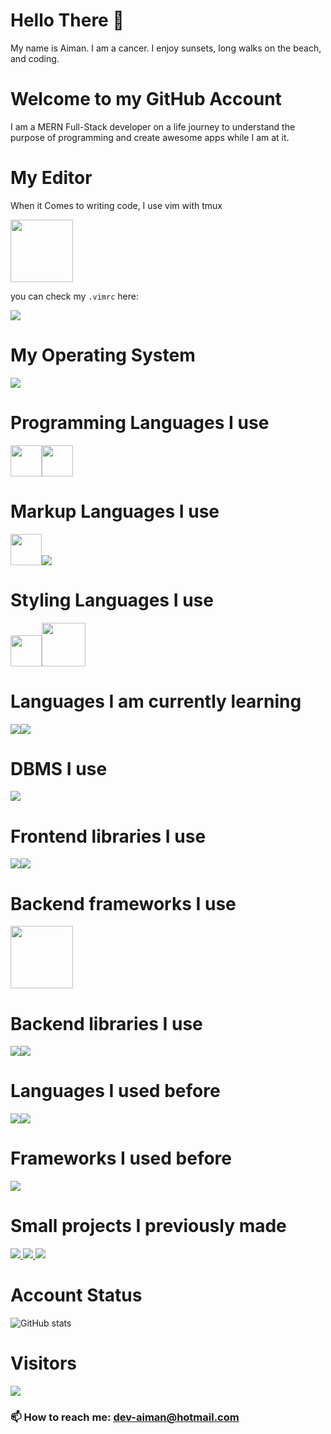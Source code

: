 # Hello There 👋
My name is Aiman. I am a cancer. I enjoy sunsets, long walks on the beach, and coding.

# Welcome to my GitHub Account
I am a MERN Full-Stack developer on a life journey to understand the purpose of programming and 
create awesome apps while I am at it.


# My Editor
When it Comes to writing code, I use vim with tmux

  <img height=100 src="https://cdn.jsdelivr.net/gh/devicons/devicon/icons/vim/vim-original.svg" />

you can check my `.vimrc` here:

<a href="https://github.com/ai-eryany/my-env.git">
<img src="https://github-readme-stats.vercel.app/api/pin/?username=ai-eryany&repo=my-env&theme=transparent"/>
</a>

# My Operating System
<img src="https://cdn.jsdelivr.net/gh/devicons/devicon@latest/icons/ubuntu/ubuntu-original-wordmark.svg" />

          

# Programming Languages I use

<img height=50 src="https://cdn.jsdelivr.net/gh/devicons/devicon/icons/javascript/javascript-original.svg" /><img height=50 src="https://cdn.jsdelivr.net/gh/devicons/devicon/icons/typescript/typescript-original.svg" />

# Markup Languages I use
<img height=50 src="https://cdn.jsdelivr.net/gh/devicons/devicon/icons/html5/html5-original.svg" /><img src="https://cdn.jsdelivr.net/gh/devicons/devicon@latest/icons/markdown/markdown-original.svg" />


# Styling Languages I use
<img height=50 src="https://cdn.jsdelivr.net/gh/devicons/devicon/icons/css3/css3-original.svg" /><img height=70 src="https://cdn.jsdelivr.net/gh/devicons/devicon/icons/sass/sass-original.svg" />


# Languages I am currently learning
<img src="https://cdn.jsdelivr.net/gh/devicons/devicon@latest/icons/elixir/elixir-original-wordmark.svg" /><img src="https://cdn.jsdelivr.net/gh/devicons/devicon@latest/icons/bash/bash-original.svg" />


# DBMS I use
<img src="https://cdn.jsdelivr.net/gh/devicons/devicon@latest/icons/mongodb/mongodb-original-wordmark.svg" />


# Frontend libraries I use
<img src="https://cdn.jsdelivr.net/gh/devicons/devicon@latest/icons/react/react-original-wordmark.svg" /><img src="https://cdn.jsdelivr.net/gh/devicons/devicon@latest/icons/tailwindcss/tailwindcss-original-wordmark.svg" />


# Backend frameworks I use
<img height=100 src="https://cdn.jsdelivr.net/gh/devicons/devicon/icons/nodejs/nodejs-original-wordmark.svg" />



# Backend libraries I use
<img src="https://cdn.jsdelivr.net/gh/devicons/devicon@latest/icons/express/express-original.svg" /><img src="https://cdn.jsdelivr.net/gh/devicons/devicon@latest/icons/mongoose/mongoose-original-wordmark.svg" />


# Languages I used before
<img src="https://cdn.jsdelivr.net/gh/devicons/devicon@latest/icons/python/python-original-wordmark.svg" /><img src="https://cdn.jsdelivr.net/gh/devicons/devicon@latest/icons/java/java-original.svg" />


# Frameworks I used before
<img src="https://cdn.jsdelivr.net/gh/devicons/devicon@latest/icons/django/django-plain.svg" />



# Small projects I previously made

<a href="https://github.com/ai-eryany/stripeV2.git">
<img src="https://github-readme-stats.vercel.app/api/pin/?username=ai-eryany&repo=stripeV2&theme=transparent"/>
</a>

<a href="https://github.com/ai-eryany/pancakeswap_V1.0.0.git">
<img src="https://github-readme-stats.vercel.app/api/pin/?username=ai-eryany&repo=pancakeswap_V1.0.0&theme=transparent"/>
</a>

<a href="https://github.com/ai-eryany/airvnv.git">
<img src="https://github-readme-stats.vercel.app/api/pin/?username=ai-eryany&repo=airvnv&theme=transparent"/>
</a>



# Account Status

![GitHub stats](https://github-readme-stats.vercel.app/api?username=aiman99aleryany&show_icons=true&theme=transparent)

# Visitors

<img src="https://profile-counter.glitch.me/ai-eryany/count.svg" />


### 📫 How to reach me: dev-aiman@hotmail.com
